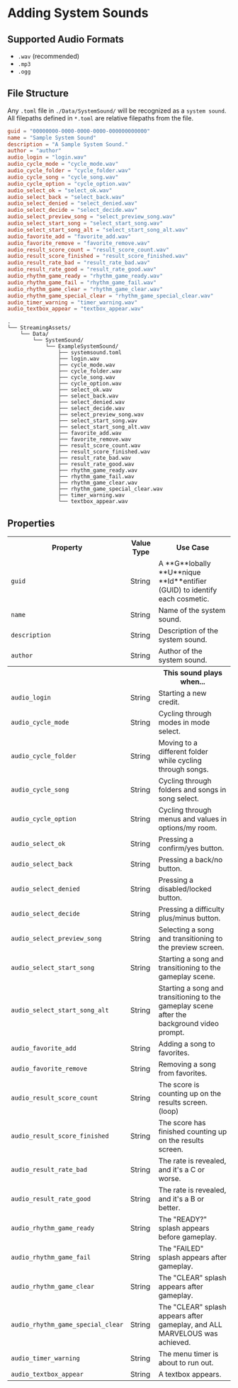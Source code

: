 # Adding System Sounds

## Supported Audio Formats
- `.wav` (recommended)
- `.mp3`
- `.ogg`

## File Structure

Any `.toml` file in `./Data/SystemSound/` will be recognized as a `system sound`.  
All filepaths defined in `*.toml` are relative filepaths from the file.

```toml
guid = "00000000-0000-0000-0000-000000000000"
name = "Sample System Sound"
description = "A Sample System Sound."
author = "author"
audio_login = "login.wav"
audio_cycle_mode = "cycle_mode.wav"
audio_cycle_folder = "cycle_folder.wav"
audio_cycle_song = "cycle_song.wav"
audio_cycle_option = "cycle_option.wav"
audio_select_ok = "select_ok.wav"
audio_select_back = "select_back.wav"
audio_select_denied = "select_denied.wav"
audio_select_decide = "select_decide.wav"
audio_select_preview_song = "select_preview_song.wav"
audio_select_start_song = "select_start_song.wav"
audio_select_start_song_alt = "select_start_song_alt.wav"
audio_favorite_add = "favorite_add.wav"
audio_favorite_remove = "favorite_remove.wav"
audio_result_score_count = "result_score_count.wav"
audio_result_score_finished = "result_score_finished.wav"
audio_result_rate_bad = "result_rate_bad.wav"
audio_result_rate_good = "result_rate_good.wav"
audio_rhythm_game_ready = "rhythm_game_ready.wav"
audio_rhythm_game_fail = "rhythm_game_fail.wav"
audio_rhythm_game_clear = "rhythm_game_clear.wav"
audio_rhythm_game_special_clear = "rhythm_game_special_clear.wav"
audio_timer_warning = "timer_warning.wav"
audio_textbox_appear = "textbox_appear.wav"

```

```file tree
.
└── StreamingAssets/
    └── Data/
        └── SystemSound/
            └── ExampleSystemSound/
                ├── systemsound.toml
                ├── login.wav
                ├── cycle_mode.wav
                ├── cycle_folder.wav
                ├── cycle_song.wav
                ├── cycle_option.wav
                ├── select_ok.wav
                ├── select_back.wav
                ├── select_denied.wav
                ├── select_decide.wav
                ├── select_preview_song.wav
                ├── select_start_song.wav
                ├── select_start_song_alt.wav
                ├── favorite_add.wav
                ├── favorite_remove.wav
                ├── result_score_count.wav
                ├── result_score_finished.wav
                ├── result_rate_bad.wav
                ├── result_rate_good.wav
                ├── rhythm_game_ready.wav
                ├── rhythm_game_fail.wav
                ├── rhythm_game_clear.wav
                ├── rhythm_game_special_clear.wav
                ├── timer_warning.wav
                └── textbox_appear.wav
```

## Properties

<table>
    <tbody>
        <tr>
            <th>Property</th>
            <th>Value Type</th>
            <th>Use Case</th>
        </tr>
        <tr>
            <td><code>guid</code></td>
            <td>String</td>
            <td>A **G**lobally **U**nique **Id**entifier (GUID) to identify each cosmetic.</td>
        </tr>
        <tr>
            <td><code>name</code></td>
            <td>String</td>
            <td>Name of the system sound.</td>
        </tr>
        <tr>
            <td><code>description</code></td>
            <td>String</td>
            <td>Description of the system sound.</td>
        </tr>
        <tr>
            <td><code>author</code></td>
            <td>String</td>
            <td>Author of the system sound.</td>
        </tr>
        <tr>
            <th colspan="2"></th>
            <th>This sound plays when...</th>
        </tr>
        <tr>
            <td><code>audio_login</code></td>
            <td>String</td>
            <td>Starting a new credit.</td>
        </tr>
        <tr>
            <td><code>audio_cycle_mode</code></td>
            <td>String</td>
            <td>Cycling through modes in mode select.</td>
        </tr>
        <tr>
            <td><code>audio_cycle_folder</code></td>
            <td>String</td>
            <td>Moving to a different folder while cycling through songs.</td>
        </tr>
        <tr>
            <td><code>audio_cycle_song</code></td>
            <td>String</td>
            <td>Cycling through folders and songs in song select.</td>
        </tr>
        <tr>
            <td><code>audio_cycle_option</code></td>
            <td>String</td>
            <td>Cycling through menus and values in options/my room.</td>
        </tr>
        <tr>
            <td><code>audio_select_ok</code></td>
            <td>String</td>
            <td>Pressing a confirm/yes button.</td>
        </tr>
        <tr>
            <td><code>audio_select_back</code></td>
            <td>String</td>
            <td>Pressing a back/no button.</td>
        </tr>
        <tr>
            <td><code>audio_select_denied</code></td>
            <td>String</td>
            <td>Pressing a disabled/locked button.</td>
        </tr>
        <tr>
            <td><code>audio_select_decide</code></td>
            <td>String</td>
            <td>Pressing a difficulty plus/minus button.</td>
        </tr>
        <tr>
            <td><code>audio_select_preview_song</code></td>
            <td>String</td>
            <td>Selecting a song and transitioning to the preview screen.</td>
        </tr>
        <tr>
            <td><code>audio_select_start_song</code></td>
            <td>String</td>
            <td>Starting a song and transitioning to the gameplay scene.</td>
        </tr>
        <tr>
            <td><code>audio_select_start_song_alt</code></td>
            <td>String</td>
            <td>Starting a song and transitioning to the gameplay scene after the background video prompt.</td>
        </tr>
        <tr>
            <td><code>audio_favorite_add</code></td>
            <td>String</td>
            <td>Adding a song to favorites.</td>
        </tr>
        <tr>
            <td><code>audio_favorite_remove</code></td>
            <td>String</td>
            <td>Removing a song from favorites.</td>
        </tr>
        <tr>
            <td><code>audio_result_score_count</code></td>
            <td>String</td>
            <td>The score is counting up on the results screen. (loop)</td>
        </tr>
        <tr>
            <td><code>audio_result_score_finished</code></td>
            <td>String</td>
            <td>The score has finished counting up on the results screen.</td>
        </tr>
        <tr>
            <td><code>audio_result_rate_bad</code></td>
            <td>String</td>
            <td>The rate is revealed, and it's a C or worse.</td>
        </tr>
        <tr>
            <td><code>audio_result_rate_good</code></td>
            <td>String</td>
            <td>The rate is revealed, and it's a B or better.</td>
        </tr>
        <tr>
            <td><code>audio_rhythm_game_ready</code></td>
            <td>String</td>
            <td>The "READY?" splash appears before gameplay.</td>
        </tr>
        <tr>
            <td><code>audio_rhythm_game_fail</code></td>
            <td>String</td>
            <td>The "FAILED" splash appears after gameplay.</td>
        </tr>
        <tr>
            <td><code>audio_rhythm_game_clear</code></td>
            <td>String</td>
            <td>The "CLEAR" splash appears after gameplay.</td>
        </tr>
        <tr>
            <td><code>audio_rhythm_game_special_clear</code></td>
            <td>String</td>
            <td>The "CLEAR" splash appears after gameplay, and ALL MARVELOUS was achieved.</td>
        </tr>
        <tr>
            <td><code>audio_timer_warning</code></td>
            <td>String</td>
            <td>The menu timer is about to run out.</td>
        </tr>
        <tr>
            <td><code>audio_textbox_appear</code></td>
            <td>String</td>
            <td>A textbox appears.</td>
        </tr>
    </tbody>
</table>